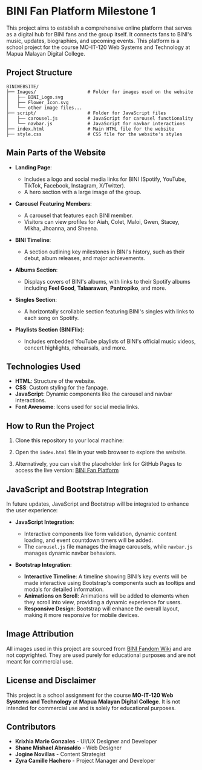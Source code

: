 # BINI Fan Platform Milestone 1

This project aims to establish a comprehensive online platform that serves as a digital hub for BINI fans and the group itself. It connects fans to BINI's music, updates, biographies, and upcoming events. This platform is a school project for the course MO-IT-120 Web Systems and Technology at Mapua Malayan Digital College.

## Project Structure

```
BINIWEBSITE/
├── Images/                   # Folder for images used on the website
│   ├── BINI_Logo.svg
│   ├── Flower_Icon.svg
│   └── other image files...
├── script/                   # Folder for JavaScript files
│   ├── carousel.js           # JavaScript for carousel functionality
│   └── navbar.js             # JavaScript for navbar interactions
├── index.html                # Main HTML file for the website
├── style.css                 # CSS file for the website's styles
```


## Main Parts of the Website

- **Landing Page**: 
  - Includes a logo and social media links for BINI (Spotify, YouTube, TikTok, Facebook, Instagram, X/Twitter).
  - A hero section with a large image of the group.

- **Carousel Featuring Members**:
  - A carousel that features each BINI member.
  - Visitors can view profiles for Aiah, Colet, Maloi, Gwen, Stacey, Mikha, Jhoanna, and Sheena.
  
- **BINI Timeline**:
  - A section outlining key milestones in BINI's history, such as their debut, album releases, and major achievements.

- **Albums Section**:
  - Displays covers of BINI's albums, with links to their Spotify albums including **Feel Good**, **Talaarawan**, **Pantropiko**, and more.

- **Singles Section**:
  - A horizontally scrollable section featuring BINI's singles with links to each song on Spotify.
  
- **Playlists Section (BINIFlix)**:
  - Includes embedded YouTube playlists of BINI's official music videos, concert highlights, rehearsals, and more.

## Technologies Used

- **HTML**: Structure of the website.
- **CSS**: Custom styling for the fanpage.
- **JavaScript**: Dynamic components like the carousel and navbar interactions.
- **Font Awesome**: Icons used for social media links.


## How to Run the Project

1. Clone this repository to your local machine:

2. Open the `index.html` file in your web browser to explore the website.

3. Alternatively, you can visit the placeholder link for GitHub Pages to access the live version:
   [BINI Fan Platform]([https://username.github.io/bini-fan-platform](https://user-shin.github.io/BINIwebsite/))

## JavaScript and Bootstrap Integration

In future updates, JavaScript and Bootstrap will be integrated to enhance the user experience:

- **JavaScript Integration**:
  - Interactive components like form validation, dynamic content loading, and event countdown timers will be added.
  - The `carousel.js` file manages the image carousels, while `navbar.js` manages dynamic navbar behaviors.
  
- **Bootstrap Integration**:
  - **Interactive Timeline**: A timeline showing BINI’s key events will be made interactive using Bootstrap's components such as tooltips and modals for detailed information.
  - **Animations on Scroll**: Animations will be added to elements when they scroll into view, providing a dynamic experience for users.
  - **Responsive Design**: Bootstrap will enhance the overall layout, making it more responsive for mobile devices.

## Image Attribution

All images used in this project are sourced from [BINI Fandom Wiki](https://bini.fandom.com/wiki/BINI) and are not copyrighted. They are used purely for educational purposes and are not meant for commercial use.

## License and Disclaimer

This project is a school assignment for the course **MO-IT-120 Web Systems and Technology** at **Mapua Malayan Digital College**. It is not intended for commercial use and is solely for educational purposes.

## Contributors

- **Krixhia Marie Gonzales** - UI/UX Designer and Developer
- **Shane Mishael Abrasaldo** - Web Designer
- **Jogine Novillas** - Content Strategist
- **Zyra Camille Hachero** - Project Manager and Developer


